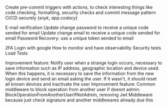 Create pre-commit triggers with actions, to check interesting things like code checking, formatting, security checks and commit message pattern
CI/CD securely (_snyk_, _app.codacy_)

E-mail verification
Update change password to receive a unique code sended for email
Update change email to receive a unique code sended for email
Password Recovery: use a unique token sended to email

2FA
Login with google
How to monitor and have observability
Security tests
Load Tests

Improvement feature: Notify user when a strange login occurs, necessary to save information such as IP address, geographic location and device used. When this happens, it is necessary to save the information from the new login device and send an email asking the user. If it wasn't, it should reset all known devices and inactivate the user
Improvement feature: Common middleware to block operation from another user if doesnt admin: BlockOperationFromAnotherUserIfNotAdmin, removing Jwt Middleware because just check signature and another middlewares already due this